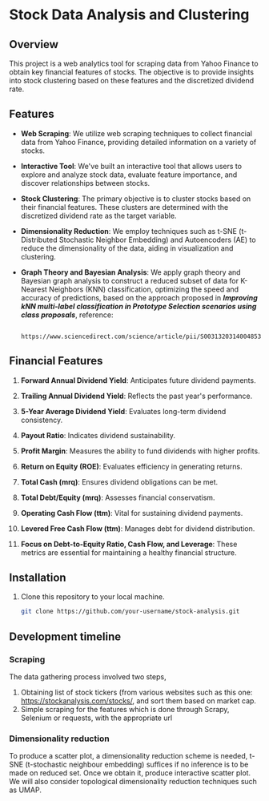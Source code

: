 # Stock Data Analysis and Clustering

## Overview

This project is a web analytics tool for scraping data from Yahoo Finance to obtain key financial features of stocks. The objective is to provide insights into stock clustering based on these features and the discretized dividend rate.


## Features

- **Web Scraping**: We utilize web scraping techniques to collect financial data from Yahoo Finance, providing detailed information on a variety of stocks.

- **Interactive Tool**: We've built an interactive tool that allows users to explore and analyze stock data, evaluate feature importance, and discover relationships between stocks.

- **Stock Clustering**: The primary objective is to cluster stocks based on their financial features. These clusters are determined with the discretized dividend rate as the target variable.

- **Dimensionality Reduction**: We employ techniques such as t-SNE (t-Distributed Stochastic Neighbor Embedding) and Autoencoders (AE) to reduce the dimensionality of the data, aiding in visualization and clustering.

- **Graph Theory and Bayesian Analysis**: We apply graph theory and Bayesian graph analysis to construct a reduced subset of data for K-Nearest Neighbors (KNN) classification, optimizing the speed and accuracy of predictions, based on the approach proposed in ***Improving kNN multi-label classification in Prototype Selection scenarios using class proposals***, reference:

                            https://www.sciencedirect.com/science/article/pii/S0031320314004853
## Financial Features

1. **Forward Annual Dividend Yield**: Anticipates future dividend payments.

2. **Trailing Annual Dividend Yield**: Reflects the past year's performance.

3. **5-Year Average Dividend Yield**: Evaluates long-term dividend consistency.

4. **Payout Ratio**: Indicates dividend sustainability.

5. **Profit Margin**: Measures the ability to fund dividends with higher profits.

6. **Return on Equity (ROE)**: Evaluates efficiency in generating returns.

7. **Total Cash (mrq)**: Ensures dividend obligations can be met.

8. **Total Debt/Equity (mrq)**: Assesses financial conservatism.

9. **Operating Cash Flow (ttm)**: Vital for sustaining dividend payments.

10. **Levered Free Cash Flow (ttm)**: Manages debt for dividend distribution.

11. **Focus on Debt-to-Equity Ratio, Cash Flow, and Leverage**: These metrics are essential for maintaining a healthy financial structure.


## Installation

1. Clone this repository to your local machine.
   
   ```bash
   git clone https://github.com/your-username/stock-analysis.git


## Development timeline

###  Scraping

The data gathering process involved two steps,
  1. Obtaining list of stock tickers (from various websites such as this one: https://stockanalysis.com/stocks/, and sort them based on market cap.
  2. Simple scraping for the features which is done through Scrapy, Selenium or requests, with the appropriate url

### Dimensionality reduction

To produce a scatter plot, a dimensionality reduction scheme is needed, t-SNE (t-stochastic neighbour embedding) suffices if no inference is to be made on reduced set. Once we obtain it, produce interactive scatter plot. We will also consider topological dimensionality reduction techniques such as UMAP.

